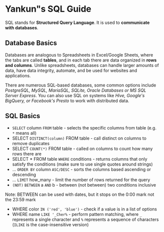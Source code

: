 # Yankun"s SQL Guide

SQL stands for **Structured Query Language**. It is used to **communicate with databases**.

## Database Basics

Databases are analogous to Spreadsheets in Excel/Google Sheets, where the tabs are called **tables**, and in each tab there are data organized in **rows and columns**. Unlike spreadsheets, databases can handle larger amounts of data, have data integrity, automate, and be used for websites and applications.

There are numerous SQL-based databases, some common options include *PostgreSQL, MySQL, MariaSQL, SQLite, Oracle Databases or MS SQL Server Express*. You can also use SQL on systems like *Hive, Google's BigQuery, or Facebook's Presto* to work with distributed data.

## SQL Basics

* `SELECT` column `FROM` table - selects the specific columns from table (e.g. `*` means all)
* SELECT `DISTINCT(column)` FROM table - call distinct on columns to remove duplicates
* SELECT `COUNT(*)` FROM table - called on columns to count how many rows there are
* SELECT * FROM table `WHERE` conditions - returns columns that only satisfy the conditions (make sure to use single quotes around strings)
* ... `ORDER BY` column `ASC/DESC` - sorts the columns based ascending or descending
* ... `LIMIT` how_many - limit the number of rows returned for the query
* `(NOT)` `BETWEEN` a `AND` b - between (not between) two conditions inclusive

Note: BETWEEN can be used with dates, but it stops on the  0:00 mark not the 23:59  mark
* WHERE color `IN ('red', 'blue')` - check if a value is in a list of options
* WHERE name `LIKE '_Cher%` - perform pattern matching, where `_` represents a single character and `%` represents a sequence of characters (`ILIKE` is the case-insensitive version)




